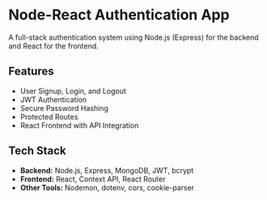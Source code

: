 # Node-React Authentication App

A full-stack authentication system using Node.js (Express) for the backend and React for the frontend.

## Features
- User Signup, Login, and Logout
- JWT Authentication
- Secure Password Hashing
- Protected Routes
- React Frontend with API Integration

## Tech Stack
- **Backend:** Node.js, Express, MongoDB, JWT, bcrypt
- **Frontend:** React, Context API, React Router
- **Other Tools:** Nodemon, dotenv, cors, cookie-parser
